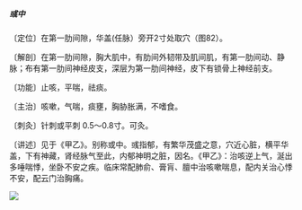 ##### 彧中

〔定位〕在第一肋间隙，华盖(任脉）旁开2寸处取穴（图82）。

〔解剖〕在第一肋间隙，胸大肌中，有肋间外韧带及肌间肌，有第一肋间动、静脉；布有第一肋间神经皮支，深层为第一肋间神经，皮下有锁骨上神经前支。

〔功能〕止咳，平喘，祛痰。

〔主治〕咳嗽，气喘，痰壅，胸胁胀满，不嗜食。

〔刺灸〕针刺或平刺 0.5〜0.8寸。可灸。

〔讲述〕见于《甲乙》。别称或中。彧指郁，有繁华茂盛之意，穴近心脏，横平华盖，下有神藏，肾经脉气至此，内郁神明之脏，因名。《甲乙》：治咳逆上气，涎出多唾喘悸，坐卧不安之疾。临床常配肺俞、膏肓、膻中治咳嗽喘息，配内关治心悸不安，配云门治胸痛。    

![](img/图82.jpg)
